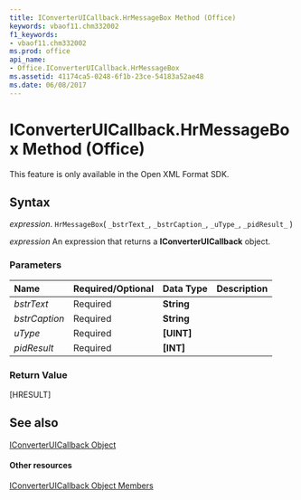 ```yaml
---
title: IConverterUICallback.HrMessageBox Method (Office)
keywords: vbaof11.chm332002
f1_keywords:
- vbaof11.chm332002
ms.prod: office
api_name:
- Office.IConverterUICallback.HrMessageBox
ms.assetid: 41174ca5-0248-6f1b-23ce-54183a52ae48
ms.date: 06/08/2017
---
```



# IConverterUICallback.HrMessageBox Method (Office)

This feature is only available in the Open XML Format SDK.


## Syntax

 _expression_. `HrMessageBox`( `_bstrText_`, `_bstrCaption_`, `_uType_`, `_pidResult_` )

 _expression_ An expression that returns a **IConverterUICallback** object.


### Parameters



|**Name**|**Required/Optional**|**Data Type**|**Description**|
|:-----|:-----|:-----|:-----|
| _bstrText_|Required|**String**||
| _bstrCaption_|Required|**String**||
| _uType_|Required|**[UINT]**||
| _pidResult_|Required|**[INT]**||

### Return Value

[HRESULT]


## See also


[IConverterUICallback Object](iconverteruicallback-object-office.md)
#### Other resources


[IConverterUICallback Object Members](iconverteruicallback-members-office.md)

